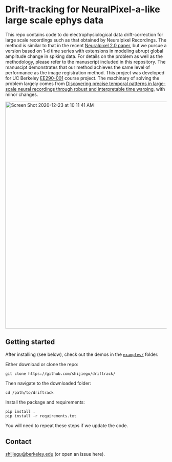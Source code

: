# Drift-tracking for NeuralPixel-a-like large scale ephys data

This repo contains code to do electrophysiological data drift-correction for large scale recordings such as that obtained by Neuralpixel Recordings. The method is similar to that in the recent [Neuralpixel 2.0 paper](https://www.biorxiv.org/content/10.1101/2020.03.02.974014v2.full), but we pursue a version based on 1-d time series with extensions in modeling abrupt global amplitude change in spiking data. For details on the problem as well as the methodology, please refer to the manuscript included in this repository. The manuscipt demonstrates that our method achieves the same level of performance as the image registration method. This project was developed for UC Berkeley [EE290-001](https://people.eecs.berkeley.edu/~yima/courses/EE290-Fall2019/EE290-2019-syllabus.pdf) course project. The machinary of solving the problem largely comes from [Discovering precise temporal patterns in large-scale neural recordings through robust and interpretable time warping](https://doi.org/10.1016/j.neuron.2019.10.020), with minor changes.


<img width="708" alt="Screen Shot 2020-12-23 at 10 11 41 AM" src="https://user-images.githubusercontent.com/29357775/103011078-52bae600-4507-11eb-9bbe-58d44242a942.png">

## Getting started

After installing (see below), check out the demos in the [`examples/`](https://github.com/shijiegu/driftrack/tree/master/examples) folder.

Either download or clone the repo:

```
git clone https://github.com/shijiegu/driftrack/
```

Then navigate to the downloaded folder:

```
cd /path/to/driftrack
```

Install the package and requirements:

```
pip install .
pip install -r requirements.txt
```

You will need to repeat these steps if we update the code.


## Contact

shijiegu@berkeley.edu (or open an issue here).
